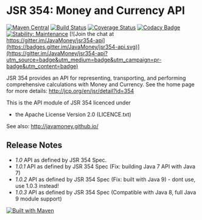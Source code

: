 JSR 354: Money and Currency API
===============================

[![Maven Central](https://maven-badges.herokuapp.com/maven-central/javax.money/money-api/badge.svg)](https://maven-badges.herokuapp.com/maven-central/javax.money/money-api)
[![Build Status](https://api.travis-ci.org/JavaMoney/jsr354-api.png?branch=master)](https://travis-ci.org/JavaMoney/jsr354-api)
[![Coverage Status](https://coveralls.io/repos/JavaMoney/jsr354-api/badge.svg?branch=master)](https://coveralls.io/r/JavaMoney/jsr354-api?branch=master)
[![Codacy Badge](https://api.codacy.com/project/badge/Grade/bfea0539add5419896d4df825bafbec6)](https://www.codacy.com/app/JavaMoney/jsr354-api?utm_source=github.com&utm_medium=referral&utm_content=JavaMoney/jsr354-api&utm_campaign=badger)
[![Stability: Maintenance](https://masterminds.github.io/stability/maintenance.svg)](https://masterminds.github.io/stability/maintenance.html)
[![Join the chat at https://gitter.im/JavaMoney/jsr354-api](https://badges.gitter.im/JavaMoney/jsr354-api.svg)](https://gitter.im/JavaMoney/jsr354-api?utm_source=badge&utm_medium=badge&utm_campaign=pr-badge&utm_content=badge)

JSR 354 provides an API for representing, transporting, and performing comprehensive calculations with Money and Currency. 
See the home page for more details:
http://jcp.org/en/jsr/detail?id=354

This is the API module of JSR 354 licenced under 
- the Apache License Version 2.0 (LICENCE.txt)

See also:
http://javamoney.github.io/

Release Notes
-------------

- *1.0*    API as defined by JSR 354 Spec.
- *1.0.1*  API as defined by JSR 354 Spec (Fix: building Java 7 API with Java 7)
- *1.0.2*  API as defined by JSR 354 Spec (Fix: built with Java 9) - dont use, use 1.0.3 instead!
- *1.0.3*  API as defined by JSR 354 Spec (Compatible with Java 8, full Java 9 module support)

[![Built with Maven](http://maven.apache.org/images/logos/maven-feather.png)](http://maven.org/)
